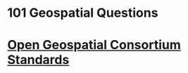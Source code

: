 # 101 Geospatial Questions

# [Open Geospatial Consortium Standards](https://github.com/jph6366/leetmapping/blob/main/OGC.MD)
